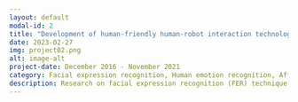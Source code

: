 ```yaml
---
layout: default
modal-id: 2
title: "Development of human‐friendly human‐robot interaction technologies using human internal emotional states recognition"
date: 2023-02-27
img: project02.png
alt: image-alt
project-date: December 2016 - November 2021
category: Facial expression recognition, Human emotion recognition, Affect estimation
description: Research on facial expression recognition (FER) technique based on valence-arousal (VA) domain
---
```

